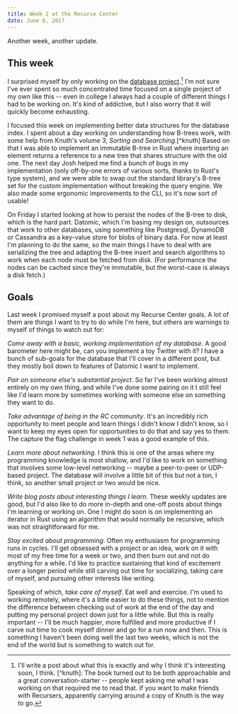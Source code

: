```yaml
---
title: Week 2 at the Recurse Center
date: June 6, 2017
---
```


Another week, another update.

## This week

I surprised myself by only working on the [database
project](https://github.com/loganmhb/logos).[^db] I'm not sure I've
ever spent so much concentrated time focused on a single project of my
own like this -- even in college I always had a couple of different
things I had to be working on. It's kind of addictive, but I also
worry that it will quickly become exhausting.

I focused this week on implementing better data structures for the
database index. I spent about a day working on understanding how
B-trees work, with some help from Knuth's volume 3, _Sorting and
Searching_.[^knuth] Based on that I was able to implement an immutable
B-tree in Rust where inserting an element returns a reference to a new
tree that shares structure with the old one. The next day Josh helped
me find a bunch of bugs in my implementation (only off-by-one errors
of various sorts, thanks to Rust's type system), and we were able to
swap out the standard library's B-tree set for the custom
implementation without breaking the query engine. We also made some
ergonomic improvements to the CLI, so it's now sort of usable!

On Friday I started looking at how to persist the nodes of the B-tree
to disk, which is the hard part. Datomic, which I'm basing my design
on, outsources that work to other databases, using something like
Postgresql, DynamoDB or Cassandra as a key-value store for blobs of
binary data. For now at least I'm planning to do the same, so the main
things I have to deal with are serializing the tree and adapting the
B-tree insert and search algorithms to work when each node must be
fetched from disk. (For performance the nodes can be cached since
they're immutable, but the worst-case is always a disk fetch.)

## Goals

Last week I promised myself a post about my Recurse Center goals. A
lot of them are things I want to try to do while I'm here, but others
are warnings to myself of things to watch out for:

*Come away with a basic, working implementation of my database*. A
good barometer here might be, can you implement a toy Twitter with it?
I have a bunch of sub-goals for the database that I'll cover in a
different post, but they mostly boil down to features of Datomic I
want to implement.

*Pair on someone else's substantial project*. So far I've been working
almost entirely on my own thing, and while I've done some pairing on
it I still feel like I'd learn more by sometimes working with someone
else on something they want to do.

*Take advantage of being in the RC community*. It's an incredibly rich
opportunity to meet people and learn things I didn't know I didn't
know, so I want to keep my eyes open for opportunities to do that and
say yes to them. The capture the flag challenge in week 1 was a good
example of this.

*Learn more about networking*. I think this is one of the areas where
my programming knowledge is most shallow, and I'd like to work on
something that involves some low-level networking -- maybe a
peer-to-peer or UDP-based project. The database will involve a little
bit of this but not a ton, I think, so another small project or two
would be nice.

*Write blog posts about interesting things I learn*. These weekly
updates are good, but I'd also like to do more in-depth and one-off
posts about things I'm learning or working on. One I might do soon is
on implementing an iterator in Rust using an algorithm that would
normally be recursive, which was not straightforward for me.

*Stay excited about programming*. Often my enthusiasm for programming
runs in cycles. I'll get obsessed with a project or an idea, work on
it with most of my free time for a week or two, and then burn out and
not do anything for a while. I'd like to practice sustaining that kind
of excitement over a longer period while still carving out time for
socializing, taking care of myself, and pursuing other interests like
writing.

Speaking of which, *take care of myself*. Eat well and exercise. I'm
used to working remotely, where it's a little easier to do these
things, not to mention the difference between checking out of work at
the end of the day and putting my personal project down just for a
little while. But this is really important -- I'll be much happier,
more fulfilled and more productive if I carve out time to cook myself
dinner and go for a run now and then. This is something I haven't been
doing well the last two weeks, which is not the end of the world but
is something to watch out for.

[^db]: I'll write a post about what this is exactly and why I think
it's interesting soon, I think.  [^knuth]: The book turned out to be
both approachable and a great conversation-starter -- people kept
asking me what I was working on that required me to read that. If you
want to make friends with Recursers, apparently carrying around a copy
of Knuth is the way to go.